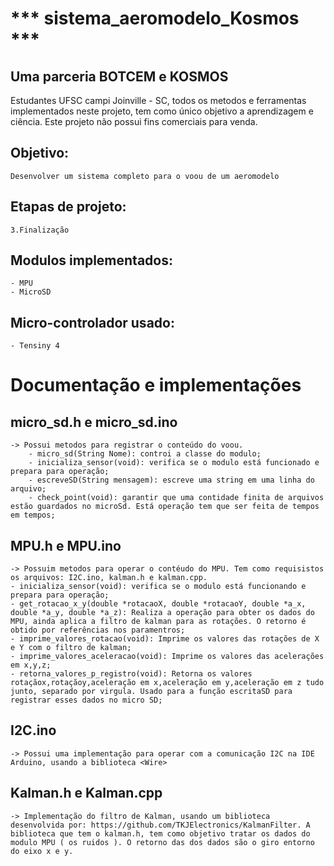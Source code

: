# *** sistema_aeromodelo_Kosmos ***

## Uma parceria BOTCEM e KOSMOS
Estudantes UFSC campi Joinville - SC, todos os metodos e ferramentas implementados neste projeto, tem como único objetivo a aprendizagem e ciência. Este projeto não possui fins comerciais para venda.

## Objetivo:
    Desenvolver um sistema completo para o voou de um aeromodelo

## Etapas de projeto:
    3.Finalização

## Modulos implementados:
    - MPU
    - MicroSD

## Micro-controlador usado:
    - Tensiny 4

# Documentação e implementações

## micro_sd.h e micro_sd.ino
    -> Possui metodos para registrar o conteúdo do voou.
        - micro_sd(String Nome): controi a classe do modulo;
        - inicializa_sensor(void): verifica se o modulo está funcionado e prepara para operação;
        - escreveSD(String mensagem): escreve uma string em uma linha do arquivo;
        - check_point(void): garantir que uma contidade finita de arquivos estão guardados no microSd. Está operação tem que ser feita de tempos em tempos;

## MPU.h e MPU.ino
    -> Possuim metodos para operar o contéudo do MPU. Tem como requisistos os arquivos: I2C.ino, kalman.h e kalman.cpp.
    - inicializa_sensor(void): verifica se o modulo está funcionando e prepara para operação;
    - get_rotacao_x_y(double *rotacaoX, double *rotacaoY, double *a_x, double *a_y, double *a_z): Realiza a operação para obter os dados do MPU, ainda aplica a filtro de kalman para as rotações. O retorno é obtido por referências nos paramentros;
    - imprime_valores_rotacao(void): Imprime os valores das rotações de X e Y com o filtro de kalman;
    - imprime_valores_aceleracao(void): Imprime os valores das acelerações em x,y,z;
    - retorna_valores_p_registro(void): Retorna os valores rotaçãox,rotaçãoy,aceleração em x,aceleração em y,aceleração em z tudo junto, separado por virgula. Usado para a função escritaSD para registrar esses dados no micro SD;

## I2C.ino
    -> Possui uma implementação para operar com a comunicação I2C na IDE Arduino, usando a biblioteca <Wire>

## Kalman.h e Kalman.cpp
    -> Implementação do filtro de Kalman, usando um biblioteca desenvolvida por: https://github.com/TKJElectronics/KalmanFilter. A biblioteca que tem o kalman.h, tem como objetivo tratar os dados do modulo MPU ( os ruidos ). O retorno das dos dados são o giro entorno do eixo x e y.

